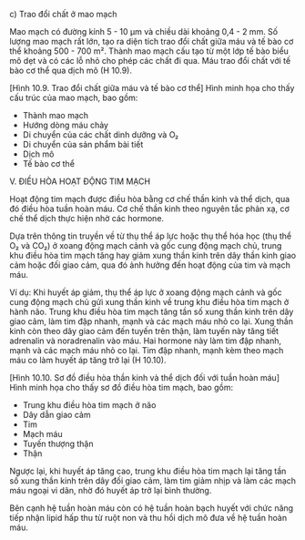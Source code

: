 c) Trao đổi chất ở mao mạch

Mao mạch có đường kính 5 - 10 μm và chiều dài khoảng 0,4 - 2 mm. Số lượng mao mạch rất lớn, tạo ra diện tích trao đổi chất giữa máu và tế bào cơ thể khoảng 500 - 700 m². Thành mao mạch cấu tạo từ một lớp tế bào biểu mô dẹt và có các lỗ nhỏ cho phép các chất đi qua. Máu trao đổi chất với tế bào cơ thể qua dịch mô (H 10.9).

[Hình 10.9. Trao đổi chất giữa máu và tế bào cơ thể]
Hình minh họa cho thấy cấu trúc của mao mạch, bao gồm:
- Thành mao mạch
- Hướng dòng máu chảy
- Di chuyển của các chất dinh dưỡng và O₂
- Di chuyển của sản phẩm bài tiết
- Dịch mô
- Tế bào cơ thể

V. ĐIỀU HÒA HOẠT ĐỘNG TIM MẠCH

Hoạt động tim mạch được điều hòa bằng cơ chế thần kinh và thể dịch, qua đó điều hòa tuần hoàn máu. Cơ chế thần kinh theo nguyên tắc phản xạ, cơ chế thể dịch thực hiện nhờ các hormone.

Dựa trên thông tin truyền về từ thụ thể áp lực hoặc thụ thể hóa học (thụ thể O₂ và CO₂) ở xoang động mạch cảnh và gốc cung động mạch chủ, trung khu điều hòa tim mạch tăng hay giảm xung thần kinh trên dây thần kinh giao cảm hoặc đối giao cảm, qua đó ảnh hưởng đến hoạt động của tim và mạch máu.

Ví dụ: Khi huyết áp giảm, thụ thể áp lực ở xoang động mạch cảnh và gốc cung động mạch chủ gửi xung thần kinh về trung khu điều hòa tim mạch ở hành não. Trung khu điều hòa tim mạch tăng tần số xung thần kinh trên dây giao cảm, làm tim đập nhanh, mạnh và các mạch máu nhỏ co lại. Xung thần kinh còn theo dây giao cảm đến tuyến trên thận, làm tuyến này tăng tiết adrenalin và noradrenalin vào máu. Hai hormone này làm tim đập nhanh, mạnh và các mạch máu nhỏ co lại. Tim đập nhanh, mạnh kèm theo mạch máu co làm huyết áp tăng trở lại (H 10.10).

[Hình 10.10. Sơ đồ điều hòa thần kinh và thể dịch đối với tuần hoàn máu]
Hình minh họa cho thấy sơ đồ điều hòa tim mạch, bao gồm:
- Trung khu điều hòa tim mạch ở não
- Dây dẫn giao cảm
- Tim
- Mạch máu
- Tuyến thượng thận
- Thận

Ngược lại, khi huyết áp tăng cao, trung khu điều hòa tim mạch lại tăng tần số xung thần kinh trên dây đối giao cảm, làm tim giảm nhịp và làm các mạch máu ngoại vi dãn, nhờ đó huyết áp trở lại bình thường.

Bên cạnh hệ tuần hoàn máu còn có hệ tuần hoàn bạch huyết với chức năng tiếp nhận lipid hấp thu từ ruột non và thu hồi dịch mô đưa về hệ tuần hoàn máu.